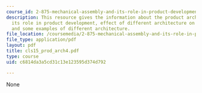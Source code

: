 ```yaml
---
course_id: 2-875-mechanical-assembly-and-its-role-in-product-development-fall-2004
description: This resource gives the information about the product architecture and
  its role in product development, effect of different architecture on some AITL issues,
  and some examples of different architecture.
file_location: /coursemedia/2-875-mechanical-assembly-and-its-role-in-product-development-fall-2004/c6814da3a5cd31c13e123595d374d792_cls15_prod_arch4.pdf
file_type: application/pdf
layout: pdf
title: cls15_prod_arch4.pdf
type: course
uid: c6814da3a5cd31c13e123595d374d792

---
```

None